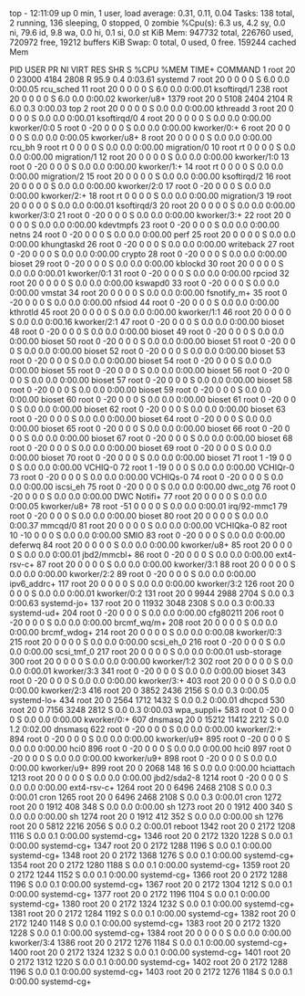 top - 12:11:09 up 0 min,  1 user,  load average: 0.31, 0.11, 0.04
Tasks: 138 total,   2 running, 136 sleeping,   0 stopped,   0 zombie
%Cpu(s):  6.3 us,  4.2 sy,  0.0 ni, 79.6 id,  9.8 wa,  0.0 hi,  0.1 si,  0.0 st
KiB Mem:    947732 total,   226760 used,   720972 free,    19212 buffers
KiB Swap:        0 total,        0 used,        0 free.   159244 cached Mem

  PID USER      PR  NI    VIRT    RES    SHR S  %CPU %MEM     TIME+ COMMAND
    1 root      20   0   23000   4184   2808 R  95.9  0.4   0:03.61 systemd
    7 root      20   0       0      0      0 S   6.0  0.0   0:00.05 rcu_sched
   11 root      20   0       0      0      0 S   6.0  0.0   0:00.01 ksoftirqd/1
  238 root      20   0       0      0      0 S   6.0  0.0   0:00.02 kworker/u8+
 1379 root      20   0    5108   2404   2104 R   6.0  0.3   0:00.03 top
    2 root      20   0       0      0      0 S   0.0  0.0   0:00.00 kthreadd
    3 root      20   0       0      0      0 S   0.0  0.0   0:00.01 ksoftirqd/0
    4 root      20   0       0      0      0 S   0.0  0.0   0:00.00 kworker/0:0
    5 root       0 -20       0      0      0 S   0.0  0.0   0:00.00 kworker/0:+
    6 root      20   0       0      0      0 S   0.0  0.0   0:00.05 kworker/u8+
    8 root      20   0       0      0      0 S   0.0  0.0   0:00.00 rcu_bh
    9 root      rt   0       0      0      0 S   0.0  0.0   0:00.00 migration/0
   10 root      rt   0       0      0      0 S   0.0  0.0   0:00.00 migration/1
   12 root      20   0       0      0      0 S   0.0  0.0   0:00.00 kworker/1:0
   13 root       0 -20       0      0      0 S   0.0  0.0   0:00.00 kworker/1:+
   14 root      rt   0       0      0      0 S   0.0  0.0   0:00.00 migration/2
   15 root      20   0       0      0      0 S   0.0  0.0   0:00.00 ksoftirqd/2
   16 root      20   0       0      0      0 S   0.0  0.0   0:00.00 kworker/2:0
   17 root       0 -20       0      0      0 S   0.0  0.0   0:00.00 kworker/2:+
   18 root      rt   0       0      0      0 S   0.0  0.0   0:00.00 migration/3
   19 root      20   0       0      0      0 S   0.0  0.0   0:00.01 ksoftirqd/3
   20 root      20   0       0      0      0 S   0.0  0.0   0:00.00 kworker/3:0
   21 root       0 -20       0      0      0 S   0.0  0.0   0:00.00 kworker/3:+
   22 root      20   0       0      0      0 S   0.0  0.0   0:00.00 kdevtmpfs
   23 root       0 -20       0      0      0 S   0.0  0.0   0:00.00 netns
   24 root       0 -20       0      0      0 S   0.0  0.0   0:00.00 perf
   25 root      20   0       0      0      0 S   0.0  0.0   0:00.00 khungtaskd
   26 root       0 -20       0      0      0 S   0.0  0.0   0:00.00 writeback
   27 root       0 -20       0      0      0 S   0.0  0.0   0:00.00 crypto
   28 root       0 -20       0      0      0 S   0.0  0.0   0:00.00 bioset
   29 root       0 -20       0      0      0 S   0.0  0.0   0:00.00 kblockd
   30 root      20   0       0      0      0 S   0.0  0.0   0:00.01 kworker/0:1
   31 root       0 -20       0      0      0 S   0.0  0.0   0:00.00 rpciod
   32 root      20   0       0      0      0 S   0.0  0.0   0:00.00 kswapd0
   33 root       0 -20       0      0      0 S   0.0  0.0   0:00.00 vmstat
   34 root      20   0       0      0      0 S   0.0  0.0   0:00.00 fsnotify_m+
   35 root       0 -20       0      0      0 S   0.0  0.0   0:00.00 nfsiod
   44 root       0 -20       0      0      0 S   0.0  0.0   0:00.00 kthrotld
   45 root      20   0       0      0      0 S   0.0  0.0   0:00.00 kworker/1:1
   46 root      20   0       0      0      0 S   0.0  0.0   0:00.16 kworker/2:1
   47 root       0 -20       0      0      0 S   0.0  0.0   0:00.00 bioset
   48 root       0 -20       0      0      0 S   0.0  0.0   0:00.00 bioset
   49 root       0 -20       0      0      0 S   0.0  0.0   0:00.00 bioset
   50 root       0 -20       0      0      0 S   0.0  0.0   0:00.00 bioset
   51 root       0 -20       0      0      0 S   0.0  0.0   0:00.00 bioset
   52 root       0 -20       0      0      0 S   0.0  0.0   0:00.00 bioset
   53 root       0 -20       0      0      0 S   0.0  0.0   0:00.00 bioset
   54 root       0 -20       0      0      0 S   0.0  0.0   0:00.00 bioset
   55 root       0 -20       0      0      0 S   0.0  0.0   0:00.00 bioset
   56 root       0 -20       0      0      0 S   0.0  0.0   0:00.00 bioset
   57 root       0 -20       0      0      0 S   0.0  0.0   0:00.00 bioset
   58 root       0 -20       0      0      0 S   0.0  0.0   0:00.00 bioset
   59 root       0 -20       0      0      0 S   0.0  0.0   0:00.00 bioset
   60 root       0 -20       0      0      0 S   0.0  0.0   0:00.00 bioset
   61 root       0 -20       0      0      0 S   0.0  0.0   0:00.00 bioset
   62 root       0 -20       0      0      0 S   0.0  0.0   0:00.00 bioset
   63 root       0 -20       0      0      0 S   0.0  0.0   0:00.00 bioset
   64 root       0 -20       0      0      0 S   0.0  0.0   0:00.00 bioset
   65 root       0 -20       0      0      0 S   0.0  0.0   0:00.00 bioset
   66 root       0 -20       0      0      0 S   0.0  0.0   0:00.00 bioset
   67 root       0 -20       0      0      0 S   0.0  0.0   0:00.00 bioset
   68 root       0 -20       0      0      0 S   0.0  0.0   0:00.00 bioset
   69 root       0 -20       0      0      0 S   0.0  0.0   0:00.00 bioset
   70 root       0 -20       0      0      0 S   0.0  0.0   0:00.00 bioset
   71 root       1 -19       0      0      0 S   0.0  0.0   0:00.00 VCHIQ-0
   72 root       1 -19       0      0      0 S   0.0  0.0   0:00.00 VCHIQr-0
   73 root       0 -20       0      0      0 S   0.0  0.0   0:00.00 VCHIQs-0
   74 root       0 -20       0      0      0 S   0.0  0.0   0:00.00 iscsi_eh
   75 root       0 -20       0      0      0 S   0.0  0.0   0:00.00 dwc_otg
   76 root       0 -20       0      0      0 S   0.0  0.0   0:00.00 DWC Notifi+
   77 root      20   0       0      0      0 S   0.0  0.0   0:00.05 kworker/u8+
   78 root     -51   0       0      0      0 S   0.0  0.0   0:00.01 irq/92-mmc1
   79 root       0 -20       0      0      0 S   0.0  0.0   0:00.00 bioset
   80 root      20   0       0      0      0 S   0.0  0.0   0:00.37 mmcqd/0
   81 root      20   0       0      0      0 S   0.0  0.0   0:00.00 VCHIQka-0
   82 root      10 -10       0      0      0 S   0.0  0.0   0:00.00 SMIO
   83 root       0 -20       0      0      0 S   0.0  0.0   0:00.00 deferwq
   84 root      20   0       0      0      0 S   0.0  0.0   0:00.00 kworker/u8+
   85 root      20   0       0      0      0 S   0.0  0.0   0:00.01 jbd2/mmcbl+
   86 root       0 -20       0      0      0 S   0.0  0.0   0:00.00 ext4-rsv-c+
   87 root      20   0       0      0      0 S   0.0  0.0   0:00.00 kworker/3:1
   88 root      20   0       0      0      0 S   0.0  0.0   0:00.00 kworker/2:2
   89 root       0 -20       0      0      0 S   0.0  0.0   0:00.00 ipv6_addrc+
  117 root      20   0       0      0      0 S   0.0  0.0   0:00.00 kworker/3:2
  126 root      20   0       0      0      0 S   0.0  0.0   0:00.01 kworker/0:2
  131 root      20   0    9944   2988   2704 S   0.0  0.3   0:00.63 systemd-jo+
  137 root      20   0   11932   3048   2308 S   0.0  0.3   0:00.33 systemd-ud+
  204 root       0 -20       0      0      0 S   0.0  0.0   0:00.00 cfg80211
  206 root       0 -20       0      0      0 S   0.0  0.0   0:00.00 brcmf_wq/m+
  208 root      20   0       0      0      0 S   0.0  0.0   0:00.00 brcmf_wdog+
  214 root      20   0       0      0      0 S   0.0  0.0   0:00.08 kworker/0:3
  215 root      20   0       0      0      0 S   0.0  0.0   0:00.00 scsi_eh_0
  216 root       0 -20       0      0      0 S   0.0  0.0   0:00.00 scsi_tmf_0
  217 root      20   0       0      0      0 S   0.0  0.0   0:00.01 usb-storage
  300 root      20   0       0      0      0 S   0.0  0.0   0:00.00 kworker/1:2
  302 root      20   0       0      0      0 S   0.0  0.0   0:00.01 kworker/3:3
  341 root       0 -20       0      0      0 S   0.0  0.0   0:00.00 bioset
  343 root       0 -20       0      0      0 S   0.0  0.0   0:00.00 kworker/3:+
  403 root      20   0       0      0      0 S   0.0  0.0   0:00.00 kworker/2:3
  416 root      20   0    3852   2436   2156 S   0.0  0.3   0:00.05 systemd-lo+
  434 root      20   0    2564   1712   1432 S   0.0  0.2   0:00.01 dhcpcd
  530 root      20   0    7156   3248   2812 S   0.0  0.3   0:00.03 wpa_suppli+
  583 root       0 -20       0      0      0 S   0.0  0.0   0:00.00 kworker/0:+
  607 dnsmasq   20   0   15212  11412   2212 S   0.0  1.2   0:02.00 dnsmasq
  622 root       0 -20       0      0      0 S   0.0  0.0   0:00.00 kworker/2:+
  894 root       0 -20       0      0      0 S   0.0  0.0   0:00.00 kworker/u9+
  895 root       0 -20       0      0      0 S   0.0  0.0   0:00.00 hci0
  896 root       0 -20       0      0      0 S   0.0  0.0   0:00.00 hci0
  897 root       0 -20       0      0      0 S   0.0  0.0   0:00.00 kworker/u9+
  898 root       0 -20       0      0      0 S   0.0  0.0   0:00.00 kworker/u9+
  899 root      20   0    2068    148     16 S   0.0  0.0   0:00.00 hciattach
 1213 root      20   0       0      0      0 S   0.0  0.0   0:00.00 jbd2/sda2-8
 1214 root       0 -20       0      0      0 S   0.0  0.0   0:00.00 ext4-rsv-c+
 1264 root      20   0    6496   2468   2108 S   0.0  0.3   0:00.01 cron
 1265 root      20   0    6496   2468   2108 S   0.0  0.3   0:00.01 cron
 1272 root      20   0    1912    408    348 S   0.0  0.0   0:00.00 sh
 1273 root      20   0    1912    400    340 S   0.0  0.0   0:00.00 sh
 1274 root      20   0    1912    412    352 S   0.0  0.0   0:00.00 sh
 1276 root      20   0    5812   2216   2056 S   0.0  0.2   0:00.01 reboot
 1342 root      20   0    2172   1208   1116 S   0.0  0.1   0:00.00 systemd-cg+
 1346 root      20   0    2172   1320   1228 S   0.0  0.1   0:00.00 systemd-cg+
 1347 root      20   0    2172   1288   1196 S   0.0  0.1   0:00.00 systemd-cg+
 1348 root      20   0    2172   1368   1276 S   0.0  0.1   0:00.00 systemd-cg+
 1354 root      20   0    2172   1280   1188 S   0.0  0.1   0:00.00 systemd-cg+
 1359 root      20   0    2172   1244   1152 S   0.0  0.1   0:00.00 systemd-cg+
 1366 root      20   0    2172   1288   1196 S   0.0  0.1   0:00.00 systemd-cg+
 1367 root      20   0    2172   1304   1212 S   0.0  0.1   0:00.00 systemd-cg+
 1377 root      20   0    2172   1196   1104 S   0.0  0.1   0:00.00 systemd-cg+
 1380 root      20   0    2172   1324   1232 S   0.0  0.1   0:00.00 systemd-cg+
 1381 root      20   0    2172   1284   1192 S   0.0  0.1   0:00.00 systemd-cg+
 1382 root      20   0    2172   1240   1148 S   0.0  0.1   0:00.00 systemd-cg+
 1383 root      20   0    2172   1320   1228 S   0.0  0.1   0:00.00 systemd-cg+
 1384 root      20   0       0      0      0 S   0.0  0.0   0:00.00 kworker/3:4
 1386 root      20   0    2172   1276   1184 S   0.0  0.1   0:00.00 systemd-cg+
 1400 root      20   0    2172   1324   1232 S   0.0  0.1   0:00.00 systemd-cg+
 1401 root      20   0    2172   1312   1220 S   0.0  0.1   0:00.00 systemd-cg+
 1402 root      20   0    2172   1288   1196 S   0.0  0.1   0:00.00 systemd-cg+
 1403 root      20   0    2172   1276   1184 S   0.0  0.1   0:00.00 systemd-cg+
